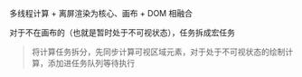 多线程计算 + 离屏渲染为核心、画布 + DOM 相融合

对于不在画布的（也就是暂时处于不可视状态），任务拆成宏任务
> 将计算任务拆分，先同步计算可视区域元素，对于处于不可视状态的绘制计算，添加进任务队列等待执行
